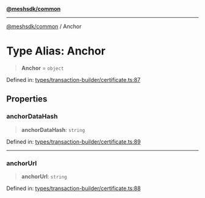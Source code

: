 [**@meshsdk/common**](../README.md)

***

[@meshsdk/common](../globals.md) / Anchor

# Type Alias: Anchor

> **Anchor** = `object`

Defined in: [types/transaction-builder/certificate.ts:87](https://github.com/MeshJS/mesh/blob/1abde1553cbd7cf2cf4e40197fc0de9e4a7d0f49/packages/mesh-common/src/types/transaction-builder/certificate.ts#L87)

## Properties

### anchorDataHash

> **anchorDataHash**: `string`

Defined in: [types/transaction-builder/certificate.ts:89](https://github.com/MeshJS/mesh/blob/1abde1553cbd7cf2cf4e40197fc0de9e4a7d0f49/packages/mesh-common/src/types/transaction-builder/certificate.ts#L89)

***

### anchorUrl

> **anchorUrl**: `string`

Defined in: [types/transaction-builder/certificate.ts:88](https://github.com/MeshJS/mesh/blob/1abde1553cbd7cf2cf4e40197fc0de9e4a7d0f49/packages/mesh-common/src/types/transaction-builder/certificate.ts#L88)
